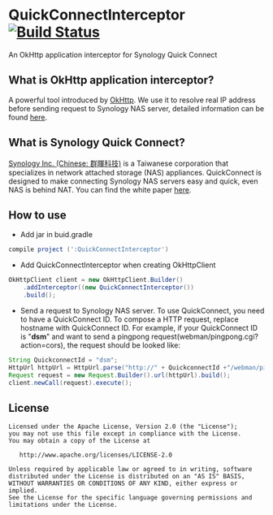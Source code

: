 QuickConnectInterceptor [![Build Status](https://api.travis-ci.org/topwu/quickconnect-interceptor.svg?branch=master)](https://travis-ci.org/topwu/quickconnect-interceptor)
=======================

An OkHttp application interceptor for Synology Quick Connect

What is OkHttp application interceptor?
---------------------------------------

A powerful tool introduced by [OkHttp][okhttp]. We use it to resolve real IP address before sending request to Synology NAS server, detailed information can be found [here][interceptor].


What is Synology Quick Connect?
-------------------------------

[Synology Inc. (Chinese: 群暉科技)][synology] is a Taiwanese corporation that specializes in network attached storage (NAS) appliances.
QuickConnect is designed to make connecting Synology NAS servers easy and quick, even NAS is behind NAT. You can find the white paper [here][quickconnect].


How to use
----------

- Add jar in buid.gradle
```groovy
compile project (':QuickConnectInterceptor')
```

- Add QuickConnectInterceptor when creating OkHttpClient
```java
OkHttpClient client = new OkHttpClient.Builder()
    .addInterceptor((new QuickConnectInterceptor())
    .build();
```

- Send a request to Synology NAS server. 
To use QuickConnect, you need to have a QuickConnect ID. To compose a HTTP request, replace hostname with QuickConnect ID.
For example, if your QuickConnect ID is "**dsm**" and want to send a pingpong request(webman/pingpong.cgi?action=cors), the request should be looked like:
```java
String QuickconnectId = "dsm";
HttpUrl httpUrl = HttpUrl.parse("http://" + QuickconnectId +"/webman/pingpong.cgi?action=cors");
Request request = new Request.Builder().url(httpUrl).build();
client.newCall(request).execute();
```


License
-------

    Licensed under the Apache License, Version 2.0 (the "License");
    you may not use this file except in compliance with the License.
    You may obtain a copy of the License at

       http://www.apache.org/licenses/LICENSE-2.0

    Unless required by applicable law or agreed to in writing, software
    distributed under the License is distributed on an "AS IS" BASIS,
    WITHOUT WARRANTIES OR CONDITIONS OF ANY KIND, either express or implied.
    See the License for the specific language governing permissions and 
    limitations under the License.


[okhttp]: http://square.github.io/okhttp/
[interceptor]: https://github.com/square/okhttp/wiki/Interceptors
[synology]: https://www.synology.com
[quickconnect]: https://global.download.synology.com/download/Document/WhitePaper/Synology_QuickConnect_White_Paper.pdf
